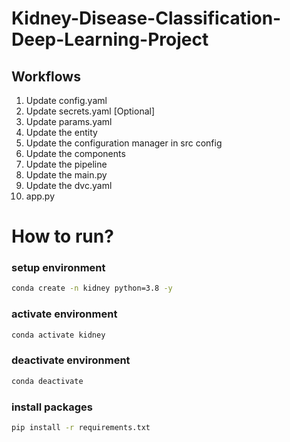 # Kidney-Disease-Classification-Deep-Learning-Project

## Workflows

1. Update config.yaml
2. Update secrets.yaml [Optional]
3. Update params.yaml
4. Update the entity
5. Update the configuration manager in src config
6. Update the components
7. Update the pipeline
8. Update the main.py
9. Update the dvc.yaml
10. app.py

# How to run? 

### setup environment 
```bash
conda create -n kidney python=3.8 -y
```

### activate environment
```bash
conda activate kidney
```

### deactivate environment
```bash
conda deactivate
```

### install packages
```bash
pip install -r requirements.txt
```